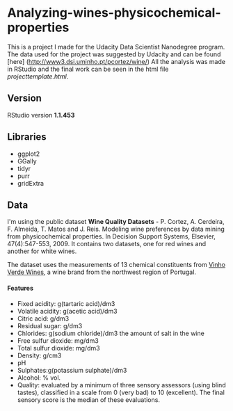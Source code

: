 # Analyzing-wines-physicochemical-properties

This is a project I made for the Udacity Data Scientist Nanodegree program.
The data used for the project was suggested by Udacity and can be found [here]
(http://www3.dsi.uminho.pt/pcortez/wine/) All the analysis was made in RStudio
and the final work can be seen in the html file _projecttemplate.html_.

## Version
RStudio version **1.1.453**

## Libraries
- ggplot2
- GGally
- tidyr
- purr
- gridExtra

## Data

I'm using the public dataset **Wine Quality Datasets** - P. Cortez, A. Cerdeira,
F. Almeida, T. Matos and J. Reis. Modeling wine preferences by data mining from
physicochemical properties. In Decision Support Systems, Elsevier,
47(4):547-553, 2009. It contains two datasets, one for red wines and another
for white wines.

The dataset uses the measurements of 13 chemical constituents from
[Vinho Verde Wines](http://www.vinhoverde.pt/), a wine brand from the northwest
region of Portugal.

#### Features

- Fixed acidity: g(tartaric acid)/dm3
- Volatile acidity: g(acetic acid)/dm3
- Citric acid: g/dm3
- Residual sugar: g/dm3
- Chlorides: g(sodium chloride)/dm3 the amount of salt in the wine
- Free sulfur dioxide: mg/dm3
- Total sulfur dioxide: mg/dm3
- Density: g/cm3
- pH
- Sulphates:g(potassium sulphate)/dm3
- Alcohol: % vol.
- Quality:  evaluated by a minimum of three sensory assessors
(using blind tastes), classified in a scale from 0 (very bad) to 10 (excellent).
The final sensory score is the median of these evaluations.
